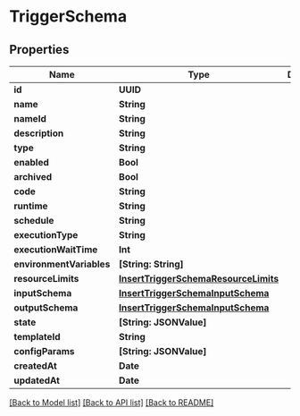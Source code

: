 # TriggerSchema

## Properties
Name | Type | Description | Notes
------------ | ------------- | ------------- | -------------
**id** | **UUID** |  | 
**name** | **String** |  | 
**nameId** | **String** |  | 
**description** | **String** |  | 
**type** | **String** |  | 
**enabled** | **Bool** |  | 
**archived** | **Bool** |  | 
**code** | **String** |  | 
**runtime** | **String** |  | 
**schedule** | **String** |  | 
**executionType** | **String** |  | 
**executionWaitTime** | **Int** |  | 
**environmentVariables** | **[String: String]** |  | 
**resourceLimits** | [**InsertTriggerSchemaResourceLimits**](InsertTriggerSchemaResourceLimits.md) |  | 
**inputSchema** | [**InsertTriggerSchemaInputSchema**](InsertTriggerSchemaInputSchema.md) |  | 
**outputSchema** | [**InsertTriggerSchemaInputSchema**](InsertTriggerSchemaInputSchema.md) |  | 
**state** | **[String: JSONValue]** |  | 
**templateId** | **String** |  | 
**configParams** | **[String: JSONValue]** |  | 
**createdAt** | **Date** |  | 
**updatedAt** | **Date** |  | 

[[Back to Model list]](../README.md#documentation-for-models) [[Back to API list]](../README.md#documentation-for-api-endpoints) [[Back to README]](../README.md)


